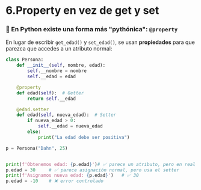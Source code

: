 
# 6.Property en vez de get y set

### 📌 En Python existe una forma más "pythónica": `@property`

En lugar de escribir `get_edad()` y `set_edad()`, se usan **propiedades** para que parezca que accedes a un atributo normal:

```python
class Persona:
    def __init__(self, nombre, edad):
        self.__nombre = nombre
        self.__edad = edad

    @property
    def edad(self):  # Getter
        return self.__edad

    @edad.setter
    def edad(self, nueva_edad):  # Setter
        if nueva_edad > 0:
            self.__edad = nueva_edad
        else:
            print("La edad debe ser positiva")

p = Persona("Dahn", 25)


print(f'Obtenemos edad: {p.edad}')# ✅ parece un atributo, pero en realidad usa el getter
p.edad = 30     # ✅ parece asignación normal, pero usa el setter
print(f'Asignamos nueva edad: {p.edad}')   # ✅ 30
p.edad = -10    # ❌ error controlado

```